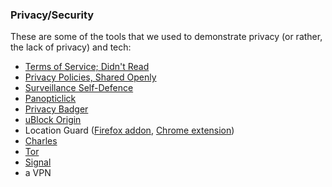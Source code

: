 <h3>Privacy/Security</h3>

<p>These are some of the tools that we used to demonstrate privacy (or rather, the lack of privacy) and tech:</p>

<ul>
<li><a href="https://tosdr.org/">Terms of Service; Didn't Read</a></li>
<li><a href="http://privacybychoice.github.io/">Privacy Policies, Shared Openly</a></li>
<li><a href="https://ssd.eff.org/">Surveillance Self-Defence</a></li>
<li><a href="https://firstpartysimulator.net/">Panopticlick</a></li>
<li><a href="https://www.eff.org/privacybadger">Privacy Badger</a></li>
<li><a href="https://github.com/gorhill/uBlock">uBlock Origin</a></li>
<li>Location Guard (<a href="https://addons.mozilla.org/en-US/firefox/addon/location-guard">Firefox addon</a>, <a href="https://chrome.google.com/webstore/detail/location-guard/cfohepagpmnodfdmjliccbbigdkfcgia">Chrome extension</a>)</li>
<li><a href="https://www.charlesproxy.com/">Charles</a></li>
<li><a href="https://www.torproject.org/">Tor</a></li>
<li><a href="https://whispersystems.org/">Signal</a></li>
<li>a VPN</li>
</ul>
